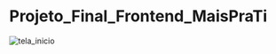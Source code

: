 # Projeto_Final_Frontend_MaisPraTi





![tela_inicio](https://user-images.githubusercontent.com/110631380/221247055-0c3ec2d8-7d89-4ef0-ac5b-593abcc1d91c.jpg)

